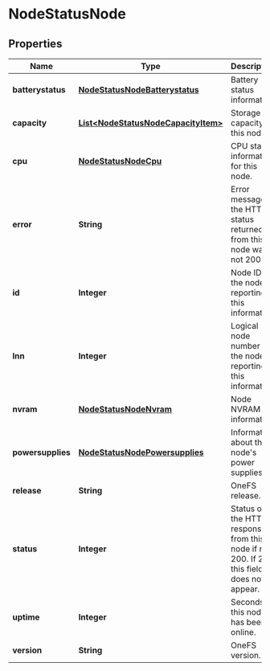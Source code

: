 
# NodeStatusNode

## Properties
Name | Type | Description | Notes
------------ | ------------- | ------------- | -------------
**batterystatus** | [**NodeStatusNodeBatterystatus**](NodeStatusNodeBatterystatus.md) | Battery status information. |  [optional]
**capacity** | [**List&lt;NodeStatusNodeCapacityItem&gt;**](NodeStatusNodeCapacityItem.md) | Storage capacity of this node. |  [optional]
**cpu** | [**NodeStatusNodeCpu**](NodeStatusNodeCpu.md) | CPU status information for this node. |  [optional]
**error** | **String** | Error message, if the HTTP status returned from this node was not 200. |  [optional]
**id** | **Integer** | Node ID of the node reporting this information. |  [optional]
**lnn** | **Integer** | Logical node number of the node reporting this information. |  [optional]
**nvram** | [**NodeStatusNodeNvram**](NodeStatusNodeNvram.md) | Node NVRAM information. |  [optional]
**powersupplies** | [**NodeStatusNodePowersupplies**](NodeStatusNodePowersupplies.md) | Information about this node&#39;s power supplies. |  [optional]
**release** | **String** | OneFS release. |  [optional]
**status** | **Integer** | Status of the HTTP response from this node if not 200.  If 200, this field does not appear. |  [optional]
**uptime** | **Integer** | Seconds this node has been online. |  [optional]
**version** | **String** | OneFS version. |  [optional]



